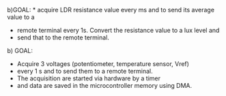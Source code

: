 b)GOAL:  * acquire LDR resistance value every ms and to send its average value to a
  * remote terminal every 1s. Convert the resistance value to a lux level and
  * send that to the remote terminal.


b) GOAL:
  * Acquire 3 voltages (potentiometer, temperature sensor, Vref)
  * every 1 s and to send them to a remote terminal.
  * The acquisition are started via hardware by a timer
  * and data are saved in the microcontroller memory using DMA.

